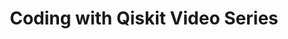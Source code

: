 ---
title: Coding with Qiskit Video Series
image: /images/education/coding-with-qiskit.jpg
to: 'https://www.youtube.com/watch?v=a1NZC5rqQD8'
---